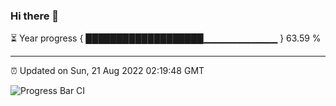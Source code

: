 ### Hi there 👋

⏳ Year progress { ███████████████████▁▁▁▁▁▁▁▁▁▁▁ } 63.59 %

---

⏰ Updated on Sun, 21 Aug 2022 02:19:48 GMT

![Progress Bar CI](https://github.com/ZhaoGui/ZhaoGui/workflows/Progress%20Bar%20CI/badge.svg)
